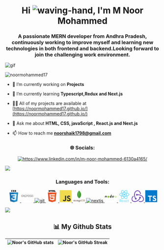 <h1 align="center">Hi <img src="https://emojipedia-us.s3.amazonaws.com/source/noto-emoji-animations/344/waving-hand_1f44b.gif" alt="waving-hand" height="30" width="30"  margin-right="48"/>, I'm M Noor Mohammed</h1>

<h3 align="center">A passionate MERN developer from Andhra Pradesh, continuously working to improve myself and learning new technologies in both frontend and backend.Looking forward to join the challenging work environment. </h3>

<img src="https://miro.medium.com/max/1400/0*enrI7BXUzwJEomlq.gif" alt="gif" height="400px" width="100%"/>

<p align="left"> <img src="https://komarev.com/ghpvc/?username=noormohammed17&label=Profile%20views&color=0e75b6&style=flat" alt="noormohammed17" /> </p>

- 🔭 I’m currently working on **Projects**

- 🌱 I’m currently learning **Typescript,Redux and Next.js**

- 👨‍💻 All of my projects are available at [https://noormohammed17.github.io/](https://noormohammed17.github.io/)

- 💬 Ask me about **HTML, CSS, javaScript , React.js and Next.js**

- 📫 How to reach me **noorshaik1798@gmail.com**

<h3 align="center">🌐 Socials:</h3>

<!--  [LinkedIn](https://img.shields.io/badge/LinkedIn-%230077B5.svg?logo=linkedin&logoColor=white)](https://www.linkedin.com/in/m-noor-mohammed-6130a4165/)  -->

<p align="center">
  <a href="https://www.linkedin.com/in/m-noor-mohammed-6130a4165/" target="blank"><img align="center" src="https://img.shields.io/badge/LinkedIn-%230077B5.svg?logo=linkedin&logoColor=white" alt="https://www.linkedin.com/in/m-noor-mohammed-6130a4165/" height="30" width="100" /></a>
 
<!-- <a href="https://linkedin.com/in/https://www.linkedin.com/in/m-noor-mohammed-6130a4165/" target="blank"><img align="center" src="https://raw.githubusercontent.com/rahuldkjain/github-profile-readme-generator/master/src/images/icons/Social/linked-in-alt.svg" alt="https://www.linkedin.com/in/m-noor-mohammed-6130a4165/" height="30" width="40" /></a> -->
</p>
<img  width="1100px" src="https://raw.githubusercontent.com/andreasbm/readme/master/assets/lines/colored.png">

<h3 align="center">Languages and Tools:</h3>

<p align="center"> <a href="https://www.w3schools.com/css/" target="_blank" rel="noreferrer"> <img src="https://raw.githubusercontent.com/devicons/devicon/master/icons/css3/css3-original-wordmark.svg" alt="css3" width="40" height="40"/> </a> <a href="https://expressjs.com" target="_blank" rel="noreferrer"> <img src="https://raw.githubusercontent.com/devicons/devicon/master/icons/express/express-original-wordmark.svg" alt="express" width="40" height="40"/> </a> <a href="https://git-scm.com/" target="_blank" rel="noreferrer"> <img src="https://www.vectorlogo.zone/logos/git-scm/git-scm-icon.svg" alt="git" width="40" height="40"/> </a> <a href="https://www.w3.org/html/" target="_blank" rel="noreferrer"> <img src="https://raw.githubusercontent.com/devicons/devicon/master/icons/html5/html5-original-wordmark.svg" alt="html5" width="40" height="40"/> </a> <a href="https://developer.mozilla.org/en-US/docs/Web/JavaScript" target="_blank" rel="noreferrer"> <img src="https://raw.githubusercontent.com/devicons/devicon/master/icons/javascript/javascript-original.svg" alt="javascript" width="40" height="40"/> </a> <a href="https://www.mongodb.com/" target="_blank" rel="noreferrer"> <img src="https://raw.githubusercontent.com/devicons/devicon/master/icons/mongodb/mongodb-original-wordmark.svg" alt="mongodb" width="40" height="40"/> </a> <a href="https://nextjs.org/" target="_blank" rel="noreferrer"> <img src="https://cdn.worldvectorlogo.com/logos/nextjs-2.svg" alt="nextjs" width="40" height="40"/> </a> <a href="https://nodejs.org" target="_blank" rel="noreferrer"> <img src="https://raw.githubusercontent.com/devicons/devicon/master/icons/nodejs/nodejs-original-wordmark.svg" alt="nodejs" width="40" height="40"/> </a> <a href="https://reactjs.org/" target="_blank" rel="noreferrer"> <img src="https://raw.githubusercontent.com/devicons/devicon/master/icons/react/react-original-wordmark.svg" alt="react" width="40" height="40"/> </a> <a href="https://redux.js.org" target="_blank" rel="noreferrer"> <img src="https://raw.githubusercontent.com/devicons/devicon/master/icons/redux/redux-original.svg" alt="redux" width="40" height="40"/> </a> <a href="https://www.typescriptlang.org/" target="_blank" rel="noreferrer"> <img src="https://raw.githubusercontent.com/devicons/devicon/master/icons/typescript/typescript-original.svg" alt="typescript" width="40" height="40"/> </a> </p>
<img  width="1100px" src="https://raw.githubusercontent.com/andreasbm/readme/master/assets/lines/colored.png">

<!-- <p align="center">&nbsp;<img align="center"  src="https://github-readme-stats.vercel.app/api?username=noormohammed17&show_icons=true&locale=en" alt="noormohammed17" /></p>

<p align="center"><img align="center" src="https://github-readme-streak-stats.herokuapp.com/?user=noormohammed17&" alt="noormohammed17" /></p> -->


<h2 align='center'>📊 My Github Stats</h2>



<p align="center">
 


 ![Noor's GitHub stats](https://github-readme-stats.vercel.app/api?username=NoorMohammed17&show_icons=true&locale=en&theme=tokyonight) | ![Noor's GitHub Streak](https://github-readme-streak-stats.herokuapp.com?user=NoorMohammed17&theme=onedark&date_format=M%20j%5B%2C%20Y%5D&dates=737373&ring=DD8484&fire=E25822&stroke=00000000&currStreakNum=DD0D4F&currStreakLabel=A6A6A6&border=00000000&background=161B22) |
| :---: | :---: |
  



<!-- <p align="center">
  <a href="#">
        <img width="400px" height="200px" alt="Noor's Top Languages" src="https://github-readme-stats.vercel.app/api/top-langs/?username=NoorMohammed17&langs_count=8&count_private=true&layout=compact&theme=react&hide_border=true&bg_color=0D1117" />
    <img src="https://activity-graph.herokuapp.com/graph?username=NoorMohammed17&bg_color=161B22&color=9e9e9e&line=bababa&point=a76c6c&area=true&hide_border=true&hide_title=true" />
  </a>

</p> -->
<br />

